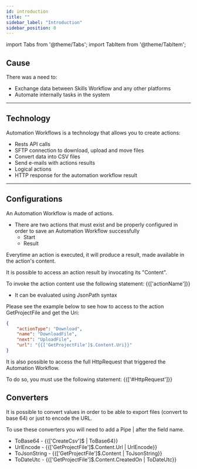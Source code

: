 ```yaml
---
id: introduction 
title: ""
sidebar_label: "Introduction"
sidebar_position: 0
---
```


import Tabs from '@theme/Tabs'; import TabItem from '@theme/TabItem';

## Cause

There was a need to:

* Exchange data between Skills Workflow and any other platforms
* Automate internally tasks in the system

---

## Technology

Automation Workflows is a technology that allows you to create actions:

* Rests API calls
* SFTP connection to download, upload and move files
* Convert data into CSV files
* Send e-mails with actions results
* Logical actions
* HTTP response for the automation workflow result

---

## Configurations

An Automation Workflow is made of actions.

* There are two actions that must exist and be properly configured in order to save an Automation Workflow successfully
    * Start
    * Result

Everytime an action is executed, it will produce a result, made available in the action's content.

It is possible to access an action result by invocating its "Content".

To invoke the action content use the following statement: {{['actionName']}}

* It can be evaluated using JsonPath syntax

Please see the example below to see how to access to the action GetProjectFile and get the Uri:

```json {5} title="Accessing GetProjectFile action's content to use the Uri"
{   
    "actionType": "Download",  
    "name": "DownloadFile",  
    "next": "UploadFile",  
    "url": "{{['GetProjectFile']$.Content.Uri}}"  
}
```

It is also possible to access the full HttpRequest that triggered the Automation Workflow.

To do so, you must use the following statement: {{['#HttpRequest']}}

## Converters

It is possible to convert values in order to be able to export files (convert to base 64) or just to encode the URL.

To use these converters you will need to add a Pipe | after the field name.

* ToBase64 - {{['CreateCsv']$ | ToBase64}}
* UrlEncode - {{['GetProjectFile']$.Content.Url | UrlEncode}}
* ToJsonString - {{['GetProjectFile']$.Content | ToJsonString}}
* ToDateUtc - {{['GetProjectFile']$.Content.CreatedOn | ToDateUtc}}




